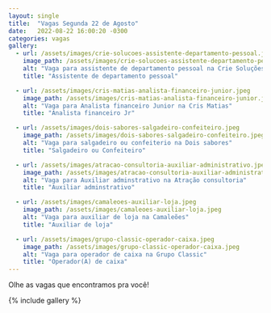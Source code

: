 ```yaml
---
layout: single
title:  "Vagas Segunda 22 de Agosto"
date:   2022-08-22 16:00:20 -0300
categories: vagas
gallery:
  - url: /assets/images/crie-solucoes-assistente-departamento-pessoal.jpeg
    image_path: /assets/images/crie-solucoes-assistente-departamento-pessoal.jpeg
    alt: "Vaga para assistente de departamento pessoal na Crie Soluções"
    title: "Assistente de departamento pessoal"

  - url: /assets/images/cris-matias-analista-financeiro-junior.jpeg
    image_path: /assets/images/cris-matias-analista-financeiro-junior.jpeg
    alt: "Vaga para Analista financeiro Junior na Cris Matias"
    title: "Analista financeiro Jr"

  - url: /assets/images/dois-sabores-salgadeiro-confeiteiro.jpeg
    image_path: /assets/images/dois-sabores-salgadeiro-confeiteiro.jpeg
    alt: "Vaga para salgadeiro ou confeiterio na Dois sabores"
    title: "Salgadeiro ou Confeiteiro"

  - url: /assets/images/atracao-consultoria-auxiliar-administrativo.jpeg
    image_path: /assets/images/atracao-consultoria-auxiliar-administrativo.jpeg
    alt: "Vaga para Auxiliar adminstrativo na Atração consultoria"
    title: "Auxiliar adminstrativo"

  - url: /assets/images/camaleoes-auxiliar-loja.jpeg
    image_path: /assets/images/camaleoes-auxiliar-loja.jpeg
    alt: "Vaga para auxiliar de loja na Camaleões"
    title: "Auxiliar de loja"

  - url: /assets/images/grupo-classic-operador-caixa.jpeg
    image_path: /assets/images/grupo-classic-operador-caixa.jpeg
    alt: "Vaga para operador de caixa na Grupo Classic"
    title: "Operador(A) de caixa"
---
```

Olhe as vagas que encontramos pra você!

{% include gallery %}
